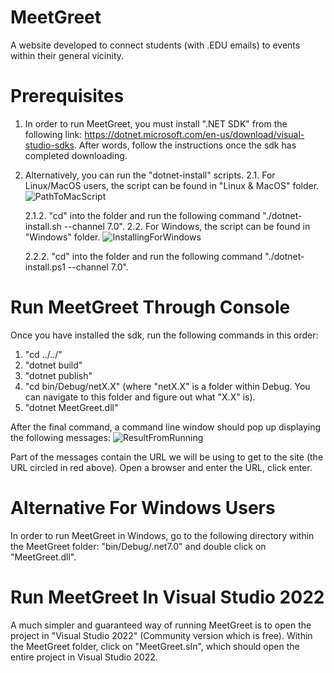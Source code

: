 # MeetGreet
A website developed to connect students (with .EDU emails) to events within their general vicinity.


# Prerequisites
1. In order to run MeetGreet, you must install ".NET SDK" from the following link: https://dotnet.microsoft.com/en-us/download/visual-studio-sdks. After words, follow the instructions once the sdk has completed downloading.
2. Alternatively, you can run the "dotnet-install" scripts.
  2.1. For Linux/MacOS users, the script can be found in "Linux & MacOS" folder.
  ![PathToMacScript](https://user-images.githubusercontent.com/75864631/228932990-61c6570a-dc63-41c2-8de2-d24392199139.PNG)
    
    2.1.2. "cd" into the folder and run the following command "./dotnet-install.sh --channel 7.0".
  2.2. For Windows, the script can be found in "Windows" folder.
  ![InstallingForWindows](https://user-images.githubusercontent.com/75864631/228933426-ca124230-5ce2-4180-b232-86e9a2685886.PNG)
    
    2.2.2. "cd" into the folder and run the following command "./dotnet-install.ps1 --channel 7.0".

# Run MeetGreet Through Console
Once you have installed the sdk, run the following commands in this order:
   1. "cd ../../"
   2. "dotnet build"
   4. "dotnet publish"
   5. "cd bin/Debug/netX.X" (where "netX.X" is a folder within Debug. You can navigate to this folder and figure out what "X.X" is).
   6. "dotnet MeetGreet.dll"

After the final command, a command line window should pop up displaying the following messages:
![ResultFromRunning](https://user-images.githubusercontent.com/75864631/228938385-768fc981-1500-4437-a990-1c1e98323aff.PNG)

Part of the messages contain the URL we will be using to get to the site (the URL circled in red above).
Open a browser and enter the URL, click enter.

# Alternative For Windows Users
In order to run MeetGreet in Windows, go to the following directory within the MeetGreet folder: "bin/Debug/.net7.0" and double click on "MeetGreet.dll".

# Run MeetGreet In Visual Studio 2022
A much simpler and guaranteed way of running MeetGreet is to open the project in "Visual Studio 2022" (Community version which is free). Within the MeetGreet folder, click on "MeetGreet.sIn", which should open the entire project in Visual Studio 2022.
